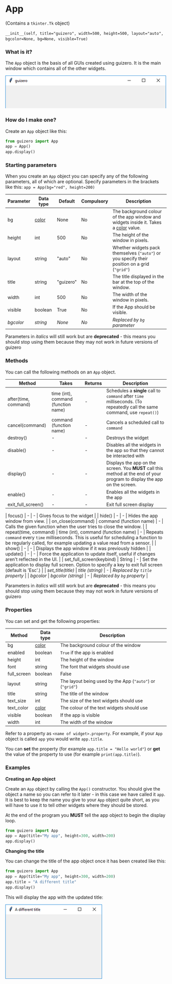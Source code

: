 # App

(Contains a `tkinter.Tk` object)

`__init__(self, title="guizero", width=500, height=500, layout="auto", bgcolor=None, bg=None, visible=True)`

### What is it?
The `App` object is the basis of all GUIs created using guizero. It is the main window which contains all of the other widgets.

![App](images/app.png)

### How do I make one?

Create an `App` object like this:

```python
from guizero import App
app = App()
app.display()
```

### Starting parameters

When you create an `App` object you can specify any of the following parameters, all of which are optional. Specify parameters in the brackets like this: `app = App(bg="red", height=200)`

| Parameter | Data type          | Default   | Compulsory | Description                                                                                      |
|-----------|--------------------|-----------|------------|--------------------------------------------------------------------------------------------------|
| bg        | [color](colors.md) | None      | No         | The background colour of the app window and widgets inside it. Takes a [color](colors.md) value. |
| height    | int                | 500       | No         | The height of the window in pixels.                                                              |
| layout    | string             | "auto"    | No         | Whether widgets pack themselves (`"auto"`) or you specify their position on a grid (`"grid"`)    |
| title     | string             | "guizero" | No         | The title displayed in the bar at the top of the window.                                         |
| width     | int                | 500       | No         | The width of the window in pixels.                                                               |
| visible   | boolean            | True      | No         | If the App should be visible.                                                                    |
| _bgcolor_ | _string_           | _None_    | _No_       | _Replaced by `bg` parameter_                                                                     |

Parameters in _italics_ will still work but are **deprecated** - this means you should stop using them because they may not work in future versions of guizero

### Methods

You can call the following methods on an `App` object.

| Method                | Takes                               | Returns | Description                                                                                                                                                    |
|-----------------------|-------------------------------------|---------|----------------------------------------------------------------------------------------------------------------------------------------------------------------|
| after(time, command)  | time (int), command (function name) | -       | Schedules a **single** call to `command` after `time` milliseconds. (To repeatedly call the same command, use `repeat()`)                                      |
| cancel(command)       | command (function name)             | -       | Cancels a scheduled call to `command`                                                                                                                          |
| destroy()             | -                                   | -       | Destroys the widget                                                                                                                                            |
| disable()             | -                                   | -       | Disables all the widgets in the app so that they cannot be interacted with                                                                                     |
| display()             | -                                   | -       | Displays the app on the screen. You **MUST** call this method at the end of your program to display the app on the screen.                                     |
| enable()              | -                                   | -       | Enables all the widgets in the app                                                                                                                             |
| exit_full_screen()              | -                                   | -       | Exit full screen display                                                                        |

| focus()               | -                                   | -       | Gives focus to the widget                                                                                                                                      |
| hide()                | -                                   | -       | Hides the app window from view.                                                                                                                                |
| on_close(command)     | command (function name)             | -       | Calls the given function when the user tries to close the window.                                                                                              |
| repeat(time, command) | time (int), command (function name) | -       | Repeats `command` every `time` milliseconds. This is useful for scheduling a function to be regularly called, for example updating a value read from a sensor. |
| show()                | -                                   | -       | Displays the app window if it was previously hidden                                                                                                            |
| update()              | -                                   | -       | Force the application to update itself, useful if changes aren't reflected in the UI.                                                                          |
| set_full_screen(keybind)              | String                                   | -       | Set the application to display full screen. Option to specify a key to exit full screen (default is 'Esc'.)                                                                          |
| _set_title(title)_    | _title (string)_                    | -       | _Replaced by `title` property_                                                                                                                                 |
| _bgcolor_             | _bgcolor (string)_                  | -       | _Replaced by `bg` property_                                                                                                                                    |

Parameters in _italics_ will still work but are **deprecated** - this means you should stop using them because they may not work in future versions of guizero

### Properties

You can set and get the following properties:

| Method     | Data type          | Description                                               |
|------------|--------------------|-----------------------------------------------------------|
| bg         | [color](colors.md) | The background colour of the window                       |
| enabled    | boolean            | `True` if the app is enabled                              |
| height     | int                | The height of the window                                  |
| font       | string             | The font that widgets should use                          |
| full_screen   | boolean            | False      | No         | Whether the App is full screen        |
| layout     | string             | The layout being used by the App (`"auto"`) or (`"grid"`) |
| title      | string             | The title of the window                                   |
| text_size  | int                | The size of the text widgets should use                   |
| text_color | [color](colors.md) | The colour of the text widgets should use                 |
| visible    | boolean            | If the app is visible                                     |
| width      | int                | The width of the window                                   |


Refer to a property as `<name of widget>.property`. For example, if your `App` object is called `app` you would write `app.title`.

You can **set** the property (for example `app.title = "Hello world"`) or **get** the value of the property to use (for example `print(app.title)`).

### Examples

**Creating an App object**

Create an `App` object by calling the `App()` constructor. You should give the object a name so you can refer to it later - in this case we have called it `app`. It is best to keep the name you give to your `App` object quite short, as you will have to use it to tell other widgets where they should be stored.

At the end of the program you **MUST** tell the app object to begin the display loop.

```python
from guizero import App
app = App(title="My app", height=300, width=200)
app.display()
```

**Changing the title**

You can change the title of the app object once it has been created like this:

```python
from guizero import App
app = App(title="My app", height=300, width=200)
app.title = "A different title"
app.display()
```
This will display the app with the updated title:

![App title](images/app_set_title.png)
